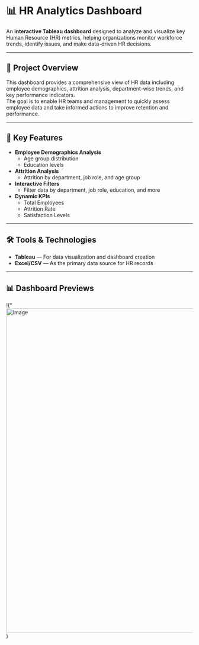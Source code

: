 # 📊 HR Analytics Dashboard

An **interactive Tableau dashboard** designed to analyze and visualize key Human Resource (HR) metrics, helping organizations monitor workforce trends, identify issues, and make data-driven HR decisions.

---

## 📌 Project Overview
This dashboard provides a comprehensive view of HR data including employee demographics, attrition analysis, department-wise trends, and key performance indicators.  
The goal is to enable HR teams and management to quickly assess employee data and take informed actions to improve retention and performance.

---

## 🎯 Key Features
- **Employee Demographics Analysis**
  - Age group distribution
  - Education levels
- **Attrition Analysis**
  - Attrition by department, job role, and age group
- **Interactive Filters**
  - Filter data by department, job role, education, and more
- **Dynamic KPIs**
  - Total Employees
  - Attrition Rate
  - Satisfaction Levels

---

## 🛠 Tools & Technologies
- **Tableau** — For data visualization and dashboard creation
- **Excel/CSV** — As the primary data source for HR records

---

## 📊 Dashboard Previews
!("<img width="1548" height="877" alt="Image" src="https://github.com/user-attachments/assets/980ffb64-610e-4c4e-b69a-6e704c466e5a" />)
